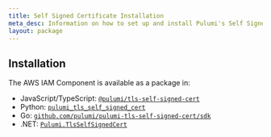 ```yaml
---
title: Self Signed Certificate Installation
meta_desc: Information on how to set up and install Pulumi's Self Signed Certificate Package.
layout: package
---
```


## Installation

The AWS IAM Component is available as a package in:

* JavaScript/TypeScript: [`@pulumi/tls-self-signed-cert`](https://www.npmjs.com/package/@pulumi/tls-self-signed-cert)
* Python: [`pulumi_tls_self_signed_cert`](https://pypi.org/project/pulumi-tls-self-signed-cert/)
* Go: [`github.com/pulumi/pulumi-tls-self-signed-cert/sdk`](https://github.com/pulumi/pulumi-tls-self-signed-cert/)
* .NET: [`Pulumi.TlsSelfSignedCert`](https://www.nuget.org/packages/Pulumi.TlsSelfSignedCert)
